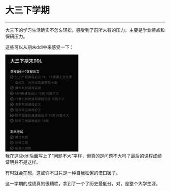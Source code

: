 # 大三下学期
***
大三下的学习生活确实不怎么轻松，感受到了前所未有的压力，主要是学业绩点和保研压力。

这些可以从期末ddl中来感受一下：

<!-- ![ddl](/docs/学海无涯/学习/大三下/media/ddl.jpg) -->
<div align="left">
<img src="docs/学海无涯/学习/大三下/media/ddl.jpg" alt="model" style="zoom:30%;" />
</div>
我在这些ddl后面写上了“问题不大”字样，但真的是问题不大吗？最后的课程成绩证明并不是这样。  

有时就会在想，这或许不过只是一种自我松懈的借口罢了。

这一学期的成绩真的很糟糕，拿到了一个了历史最低分，对，是整个大学生涯。